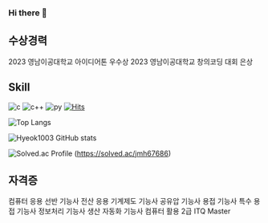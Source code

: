 ### Hi there 👋

## 수상경력
2023 영남이공대학교 아이디어톤 우수상
2023 영남이공대학교 창의코딩 대회 은상

## Skill
![c](https://img.shields.io/badge/C-00599C?style=for-the-badge&logo=c&logoColor=white)
![c++](https://img.shields.io/badge/C%2B%2B-00599C?style=for-the-badge&logo=c%2B%2B&logoColor=white)
![py](https://img.shields.io/badge/Python-14354C?style=for-the-badge&logo=python&logoColor=white)
[![Hits](https://hits.seeyoufarm.com/api/count/incr/badge.svg?url=https%3A%2F%2Fgithub.com%2FHyeok1003&count_bg=%2379C83D&title_bg=%23555555&icon=&icon_color=%23E7E7E7&title=hits&edge_flat=false)](https://hits.seeyoufarm.com)
<!--
**Hyeok1003/Hyeok1003** is a ✨ _special_ ✨ repository because its `README.md` (this file) appears on your GitHub profile.

Here are some ideas to get you started:

- 🔭 I’m currently working on ...
- 🌱 I’m currently learning ...
- 👯 I’m looking to collaborate on ...
- 🤔 I’m looking for help with ...
- 💬 Ask me about ...
- 📫 How to reach me: ...
- 😄 Pronouns: ...
- ⚡ Fun fact: ...
-->


![Top Langs](https://github-readme-stats.vercel.app/api/top-langs/?username=Hyeok1003&layout=compact&theme=dark)

![Hyeok1003 GitHub stats](https://github-readme-stats.vercel.app/api?username=Hyeok1003&theme=dark)



![Solved.ac Profile](http://mazassumnida.wtf/api/generate_badge?boj=jmh67686)
(https://solved.ac/jmh67686)

## 자격증
컴퓨터 응용 선반 기능사
전산 응용 기계제도 기능사
공유압 기능사
용접 기능사
특수 용접 기능사
정보처리 기능사
생산 자동화 기능사
컴퓨터 활용 2급
ITQ Master

